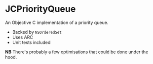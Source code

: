 JCPriorityQueue
===============

An Objective C implementation of a priority queue. 

 * Backed by `NSOrderedSet`
 * Uses ARC
 * Unit tests included

**NB** There's probably a few optimisations that could be done under the hood.
 